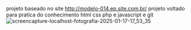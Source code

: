 projeto baseado no site http://modelo-014.ep.site.com.br/
projeto voltado para pratica do conhecimento html css php e javascript e git
![screencapture-localhost-fotografia-2025-01-17-17_53_35](https://github.com/user-attachments/assets/3866305f-84be-4235-a323-cce61accd5a0)

